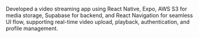 Developed a video streaming app using React Native, Expo, AWS S3 for media storage, Supabase for backend, and React Navigation for seamless UI flow, supporting real-time video upload, playback, authentication, and profile management.
